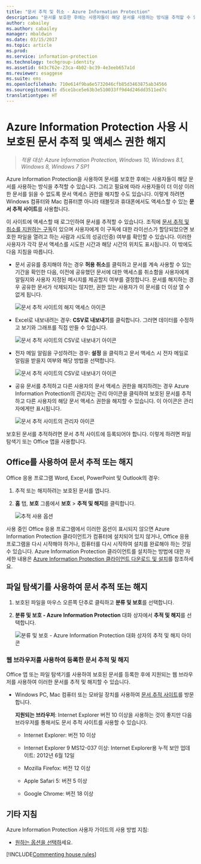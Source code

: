 ```yaml
---
title: "문서 추적 및 취소 - Azure Information Protection"
description: "문서를 보호한 후에는 사용자들이 해당 문서를 사용하는 방식을 추적할 수 있습니다. 그리고 필요에 따라 사용자들이 더 이상 이러한 문서를 읽을 수 없도록 문서 액세스 권한을 해지할 수도 있습니다."
author: cabailey
ms.author: cabailey
manager: mbaldwin
ms.date: 03/15/2017
ms.topic: article
ms.prod: 
ms.service: information-protection
ms.technology: techgroup-identity
ms.assetid: 643c762e-23ca-4b02-bc39-4e3eeb657a1d
ms.reviewer: esaggese
ms.suite: ems
ms.openlocfilehash: 710e614f9ba6e5732046cfb85d3463875ab34566
ms.sourcegitcommit: d5ce1bce5e63b3e510033ff9d4d246dd3511ed7c
translationtype: HT
---
```

# <a name="track-and-revoke-your-documents-when-you-use-azure-information-protection"></a>Azure Information Protection 사용 시 보호된 문서 추적 및 액세스 권한 해지

>*적용 대상: Azure Information Protection, Windows 10, Windows 8.1, Windows 8, Windows 7 SP1*

Azure Information Protection을 사용하여 문서를 보호한 후에는 사용자들이 해당 문서를 사용하는 방식을 추적할 수 있습니다. 그리고 필요에 따라 사용자들이 더 이상 이러한 문서를 읽을 수 없도록 문서 액세스 권한을 해지할 수도 있습니다. 이렇게 하려면 Windows 컴퓨터와 Mac 컴퓨터뿐 아니라 태블릿과 휴대폰에서도 액세스할 수 있는 **문서 추적 사이트**를 사용합니다.

이 사이트에 액세스할 때 로그인하여 문서를 추적할 수 있습니다. 조직에 [문서 추적 및 취소를 지원하는 구독](https://www.microsoft.com/en-us/cloud-platform/azure-information-protection-features)이 있으며 사용자에게 이 구독에 대한 라이선스가 할당되었으면 보호한 파일을 열려고 하는 사람과 시도의 성공(인증) 여부를 확인할 수 있습니다. 이러한 사용자가 각각 문서 액세스를 시도한 시간과 해당 시간의 위치도 표시됩니다. 이 밖에도 다음 지침을 따릅니다.

-   문서 공유를 중지해야 하는 경우 **허용 취소**를 클릭하고 문서를 계속 사용할 수 있는 기간을 확인한 다음, 이전에 공유했던 문서에 대한 액세스를 취소함을 사용자에게 알릴지와 사용자 지정된 메시지를 제공할지 여부를 결정합니다. 문서를 해지하는 경우 공유한 문서가 삭제되지는 않지만, 권한 있는 사용자가 이 문서를 더 이상 열 수 없게 됩니다.
    
    ![문서 추적 사이트의 해지 액세스 아이콘](../media/tracking-site-revoke-access-icon.png)

-   Excel로 내보내려는 경우: **CSV로 내보내기**를 클릭합니다. 그러면 데이터를 수정하고 보기와 그래프를 직접 만들 수 있습니다.
    
    ![문서 추적 사이트의 CSV로 내보내기 아이콘](../media/tracking-site-export-icon.png)

-   전자 메일 알림을 구성하려는 경우: **설정** 을 클릭하고 문서 액세스 시 전자 메일로 알림을 받을지 여부와 해당 방법을 선택합니다.
    
    ![문서 추적 사이트의 CSV로 내보내기 아이콘](../media/tracking-site-settings-email.png)

- 공유 문서를 추적하고 다른 사용자의 문서 액세스 권한을 해지하려는 경우 Azure Information Protection의 관리자는 관리 아이콘을 클릭하여 보호된 문서를 추적하고 다른 사용자의 해당 문서 액세스 권한을 해지할 수 있습니다. 이 아이콘은 관리자에게만 표시됩니다.
    
    ![문서 추적 사이트의 관리자 아이콘](../media/tracking-site-admin-icon.png)

보호된 문서를 추적하려면 문서 추적 사이트에 등록되어야 합니다. 이렇게 하려면 파일 탐색기 또는 Office 앱을 사용합니다.

## <a name="using-office-to-track-or-revoke-the-document"></a>Office를 사용하여 문서 추적 또는 해지

Office 응용 프로그램 Word, Excel, PowerPoint 및 Outlook의 경우: 

1. 추적 또는 해지하려는 보호된 문서를 엽니다.

2. **홈** 탭, **보호** 그룹에서 **보호** > **추적 및 해지**를 클릭합니다.

    ![추적 사용 옵션](../media/track-usage-callout.png)

사용 중인 Office 응용 프로그램에서 이러한 옵션이 표시되지 않으면 Azure Information Protection 클라이언트가 컴퓨터에 설치되어 있지 않거나, Office 응용 프로그램을 다시 시작해야 하거나, 컴퓨터를 다시 시작하여 설치를 완료해야 하는 것일 수 있습니다. Azure Information Protection 클라이언트를 설치하는 방법에 대한 자세한 내용은 [Azure Information Protection 클라이언트 다운로드 및 설치](install-client-app.md)를 참조하세요.

## <a name="using-file-explorer-to-track-or-revoke-the-document"></a>파일 탐색기를 사용하여 문서 추적 또는 해지

1. 보호된 파일을 마우스 오른쪽 단추로 클릭하고 **분류 및 보호**를 선택합니다.

2. **분류 및 보호 - Azure Information Protection** 대화 상자에서 **추적 및 해지**를 선택합니다.

    ![분류 및 보호 - Azure Information Protection 대화 상자의 추적 및 해지 아이콘](../media/track-and-revoke.png)


### <a name="using-a-web-browser-track-and-revoke-documents-that-you-have-registered"></a>웹 브라우저를 사용하여 등록한 문서 추적 및 해지

Office 앱 또는 파일 탐색기를 사용하여 보호된 문서를 등록한 후에 지원되는 웹 브라우저를 사용하여 이러한 문서를 추적 및 해지할 수 있습니다.

- Windows PC, Mac 컴퓨터 또는 모바일 장치를 사용하여 [문서 추적 사이트](https://go.microsoft.com/fwlink/?LinkId=529562)를 방문합니다.

    **지원되는 브라우저**: Internet Explorer 버전 10 이상을 사용하는 것이 좋지만 다음 브라우저를 통해서도 문서 추적 사이트를 사용할 수 있습니다.

    -   Internet Explorer: 버전 10 이상

    -   Internet Explorer 9 MS12-037 이상: Internet Explorer용 누적 보안 업데이트: 2012년 6월 12일

    -   Mozilla Firefox: 버전 12 이상

    -   Apple Safari 5: 버전 5 이상

    -   Google Chrome: 버전 18 이상


## <a name="other-instructions"></a>기타 지침
Azure Information Protection 사용자 가이드의 사용 방법 지침:

- [원하는 옵션을 선택하](client-user-guide.md#what-do-you-want-to-do)세요.

[!INCLUDE[Commenting house rules](../includes/houserules.md)]